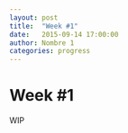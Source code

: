 ```yaml
---
layout: post
title:  "Week #1"
date:   2015-09-14 17:00:00
author: Nombre 1
categories: progress
---
```


# Week #1

WIP
